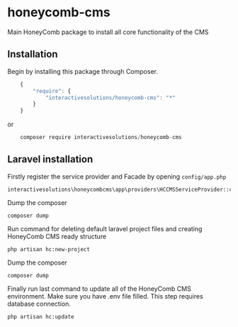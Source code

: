 # honeycomb-cms
Main HoneyComb package to install all core functionality of the CMS

## Installation

Begin by installing this package through Composer.


```js
	{
	    "require": {
	        "interactivesolutions/honeycomb-cms": "*"
	    }
	}
```
or
```js
    composer require interactivesolutions/honeycomb-cms
```

## Laravel installation

Firstly register the service provider and Facade by opening `config/app.php`

    interactivesolutions\honeycombcms\app\providers\HCCMSServiceProvider::class,

Dump the composer

    composer dump
    
Run command for deleting default laravel project files and creating HoneyComb CMS ready structure

    php artisan hc:new-project
    
Dump the composer

    composer dump
    
Finally run last command to update all of the HoneyComb CMS environment. Make sure you have .env file filled. This step requires database connection.

    php artisan hc:update
